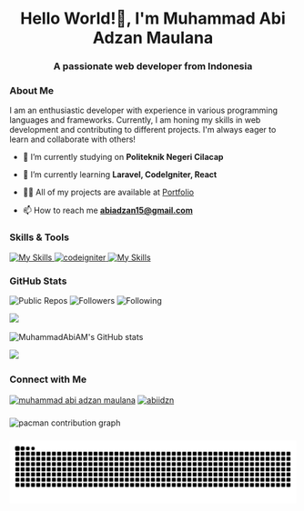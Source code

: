 <h1 align="center">Hello World!👋, I'm Muhammad Abi Adzan Maulana</h1>
<h3 align="center">A passionate web developer from Indonesia</h3>

### About Me

I am an enthusiastic developer with experience in various programming languages and frameworks. Currently, I am honing my skills in web development and contributing to different projects. I'm always eager to learn and collaborate with others!

- 🔭 I’m currently studying on **Politeknik Negeri Cilacap**

- 🌱 I’m currently learning **Laravel, CodeIgniter, React**

- 👨‍💻 All of my projects are available at [Portfolio](https://github.com/MuhammadAbiAM/Portfolio)

- 📫 How to reach me **abiadzan15@gmail.com**

### Skills & Tools

[![My Skills](https://skillicons.dev/icons?i=html,css,bootstrap,tailwind,js,ts,node,php,laravel&theme=light)](https://skillicons.dev)<a href="https://codeigniter.com" target="_blank" rel="noreferrer"> <img src="https://cdn.worldvectorlogo.com/logos/codeigniter.svg" alt="codeigniter" width="40" height="40"/> </a> [![My Skills](https://skillicons.dev/icons?i=mysql,git&theme=light)](https://skillicons.dev)

<!-- ### Top Projects

- [Portfolio](https://github.com/MuhammadAbiAM/Portfolio): My personal portfolio showcasing my work. ![Stars](https://img.shields.io/github/stars/MuhammadAbiAM/Portfolio) ![Language](https://img.shields.io/github/languages/top/MuhammadAbiAM/Portfolio)
- [Jadwal-Skripsi](https://github.com/MuhammadAbiAM/Jadwal-Skripsi): A scheduling application for thesis submissions. ![Stars](https://img.shields.io/github/stars/MuhammadAbiAM/Jadwal-Skripsi) ![Language](https://img.shields.io/github/languages/top/MuhammadAbiAM/Jadwal-Skripsi)
- [PWEB2-Tugas-2](https://github.com/MuhammadAbiAM/PWEB2-Tugas-2): Project for Web Programming 2 course. ![Stars](https://img.shields.io/github/stars/MuhammadAbiAM/PWEB2-Tugas-2) ![Language](https://img.shields.io/github/languages/top/MuhammadAbiAM/PWEB2-Tugas-2)
- [praktikum-web1](https://github.com/MuhammadAbiAM/praktikum-web1): First web programming practical project. ![Stars](https://img.shields.io/github/stars/MuhammadAbiAM/praktikum-web1) ![Language](https://img.shields.io/github/languages/top/MuhammadAbiAM/praktikum-web1)
- [prak-pweb2](https://github.com/MuhammadAbiAM/prak-pweb2): Second web programming practical project. ![Stars](https://img.shields.io/github/stars/MuhammadAbiAM/prak-pweb2) ![Language](https://img.shields.io/github/languages/top/MuhammadAbiAM/prak-pweb2) -->

### GitHub Stats

![Public Repos](https://img.shields.io/badge/Public%20Repos-6-brightgreen) ![Followers](https://img.shields.io/badge/Followers-0-red) ![Following](https://img.shields.io/badge/Following-0-blue)

![](https://github-readme-stats.vercel.app/api/top-langs?username=muhammadabiam&show_icons=true&locale=en&layout=compact&theme=gruvbox)

![MuhammadAbiAM's GitHub stats](https://github-readme-stats.vercel.app/api?username=muhammadabiam&show_icons=true&theme=gruvbox)

![](https://github-readme-streak-stats.herokuapp.com/?user=muhammadabiam&show_icons=true&theme=gruvbox)

<!-- ### Recent Activity

- Updated [Portfolio](https://github.com/MuhammadAbiAM/Portfolio) on April 26, 2025.
- Pushed changes to [Jadwal-Skripsi](https://github.com/MuhammadAbiAM/Jadwal-Skripsi) on March 7, 2025.
- Contributed to [PWEB2-Tugas-2](https://github.com/MuhammadAbiAM/PWEB2-Tugas-2) on October 17, 2024. -->

### Connect with Me
<p align="left">
<a href="https://www.linkedin.com/in/muhammad-abi-adzan-maulana-133a9b293?utm_source=share&utm_campaign=share_via&utm_content=profile&" target="blank"><img align="center" src="https://raw.githubusercontent.com/rahuldkjain/github-profile-readme-generator/master/src/images/icons/Social/linked-in-alt.svg" alt="muhammad abi adzan maulana" height="30" width="40" /></a>
<a href="https://instagram.com/abiidzn" target="blank"><img align="center" src="https://raw.githubusercontent.com/rahuldkjain/github-profile-readme-generator/master/src/images/icons/Social/instagram.svg" alt="abiidzn" height="30" width="40" /></a>
</p>

###

<picture>
  <source media="(prefers-color-scheme: dark)" srcset="https://raw.githubusercontent.com/MuhammadAbiAM/MuhammadAbiAM/output/pacman-contribution-graph-dark.svg">
  <source media="(prefers-color-scheme: light)" srcset="https://raw.githubusercontent.com/MuhammadAbiAM/MuhammadAbiAM/output/pacman-contribution-graph.svg">
  <img alt="pacman contribution graph" src="https://raw.githubusercontent.com/MuhammadAbiAM/MuhammadAbiAM/output/pacman-contribution-graph.svg">
</picture>

###

<img src="https://raw.githubusercontent.com/MuhammadAbiAM/MuhammadAbiAM/output/snake.svg" alt="Snake animation" />